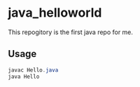 # java_helloworld
This repogitory is the first java repo for me.

## Usage
```java
javac Hello.java
java Hello
```
